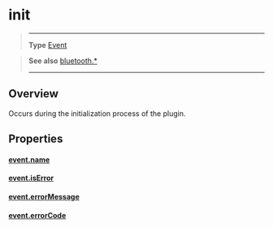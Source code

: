 # init

> --------------------- ------------------------------------------------------------------------------------------
> __Type__              [Event](https://docs.coronalabs.com/api/type/Event.html)


> __See also__          [bluetooth.*](/plugin/bluetooth.md)
> --------------------- ------------------------------------------------------------------------------------------

## Overview

Occurs during the initialization process of the plugin.

## Properties

#### [event.name](/plugin/bluetooth/event/init/name.md)

#### [event.isError](/plugin/bluetooth/event/init/isError.md)

#### [event.errorMessage](/plugin/bluetooth/event/init/errorMessage.md)

#### [event.errorCode](/plugin/bluetooth/event/init/errorCode.md)